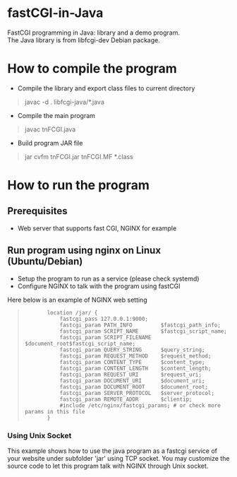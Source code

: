 # fastCGI-in-Java
FastCGI programming in Java: library and a demo program. \
The Java library is from libfcgi-dev Debian package.
# How to compile the program
- Compile the library and export class files to current directory
> javac -d . libfcgi-java/*.java
- Compile the main program
> javac tnFCGI.java
- Build program JAR file
> jar cvfm tnFCGI.jar tnFCGI.MF *.class
# How to run the program
## Prerequisites
- Web server that supports fast CGI, NGINX for example
## Run program using nginx on Linux (Ubuntu/Debian)
- Setup the program to run as a service (please check systemd)
- Configure NGINX to talk with the program using fastCGI

Here below is an example of NGINX web setting
>            location /jar/ {
>                fastcgi_pass 127.0.0.1:9000;
>                fastcgi_param PATH_INFO         $fastcgi_path_info;
>                fastcgi_param SCRIPT_NAME       $fastcgi_script_name;
>                fastcgi_param SCRIPT_FILENAME   $document_root$fastcgi_script_name;
>                fastcgi_param QUERY_STRING      $query_string;
>                fastcgi_param REQUEST_METHOD    $request_method;
>                fastcgi_param CONTENT_TYPE      $content_type;
>                fastcgi_param CONTENT_LENGTH    $content_length;
>                fastcgi_param REQUEST_URI       $request_uri;
>                fastcgi_param DOCUMENT_URI      $document_uri;
>                fastcgi_param DOCUMENT_ROOT     $document_root;
>                fastcgi_param SERVER_PROTOCOL   $server_protocol;
>                fastcgi_param REMOTE_ADDR       $clientip;
>                #include /etc/nginx/fastcgi_params; # or check more params in this file
>            }
### Using Unix Socket
This example shows how to use the java program as a fastcgi service of your website under subfolder 'jar' using TCP socket. You may customize the source code to let this program talk with NGINX through Unix socket. 
